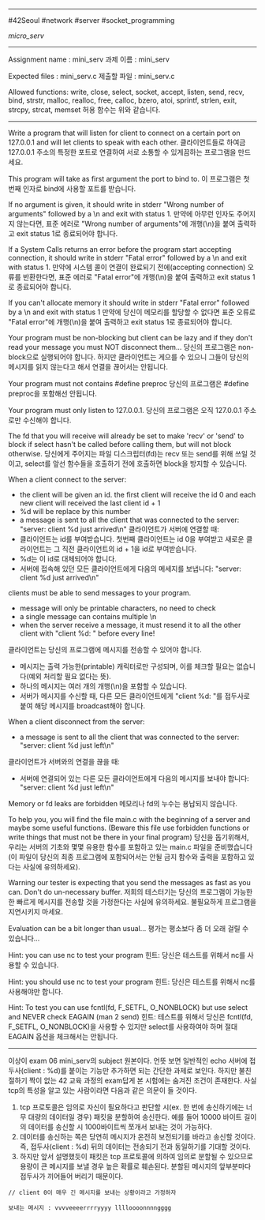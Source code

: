 
---

#42Seoul #network #server #socket_programming 

*micro_serv*

---

Assignment name  : mini_serv
과제 이름 : mini_serv

Expected files   : mini_serv.c
제출할 파일 : mini_serv.c

Allowed functions: write, close, select, socket, accept, listen, send, recv, bind, strstr, malloc, realloc, free, calloc, bzero, atoi, sprintf, strlen, exit, strcpy, strcat, memset
허용 함수는 위와 같습니다.

---

Write a program that will listen for client to connect on a certain port on 127.0.0.1 and will let clients to speak with each other.
클라이언트들로 하여금 127.0.0.1 주소의 특정한 포트로 연결하여 서로 소통할 수 있게끔하는 프로그램을 만드세요.

This program will take as first argument the port to bind to.
이 프로그램은 첫 번째 인자로 bind에 사용할 포트를 받습니다.

If no argument is given, it should write in stderr "Wrong number of arguments" followed by a \n and exit with status 1.
만약에 아무런 인자도 주어지지 않는다면, 표준 에러로 "Wrong number of arguments"에 개행(\n)을 붙여 출력하고 exit status 1로 종료되어야 합니다.

If a System Calls returns an error before the program start accepting connection, it should write in stderr "Fatal error" followed by a \n and exit with status 1.
만약에 시스템 콜이 연결이 완료되기 전에(accepting connection) 오류를 반환한다면, 표준 에러로 "Fatal error"에 개행(\n)을 붙여 출력하고 exit status 1로 종료되어야 합니다.

If you can't allocate memory it should write in stderr "Fatal error" followed by a \n and exit with status 1
만약에 당신이 메모리를 할당할 수 없다면 표준 오류로 "Fatal error"에 개행(\n)을 붙여 출력하고 exit status 1로 종료되어야 합니다.

Your program must be non-blocking but client can be lazy and if they don't read your message you must NOT disconnect them...
당신의 프로그램은 non-block으로 실행되어야 합니다. 하지만 클라이언트는 게으를 수 있으니 그들이 당신의 메시지를 읽지 않는다고 해서 연결을 끊어서는 안됩니다.

Your program must not contains \#define preproc
당신의 프로그램은 \#define preproc을 포함해선 안됩니다.

Your program must only listen to 127.0.0.1.
당신의 프로그램은 오직 127.0.0.1 주소로만 수신해야 합니다.

The fd that you will receive will already be set to make 'recv' or 'send' to block if select hasn't be called before calling them, but will not block otherwise. 
당신에게 주어지는 파일 디스크립터(fd)는 recv 또는 send를 위해 쓰일 것이고, select를 앞선 함수들을 호출하기 전에 호출하면 block을 방지할 수 있습니다.
	
When a client connect to the server:
- the client will be given an id. the first client will receive the id 0 and each new client will received the last client id + 1
- %d will be replace by this number
- a message is sent to all the client that was connected to the server: "server: client %d just arrived\n"
클라이언트가 서버에 연결할 때:
- 클라이언트는 id를 부여받습니다. 첫번째 클라이언트는 id 0을 부여받고 새로운 클라이언트는 그 직전 클라이언트의 id + 1을 id로 부여받습니다.
- %d는 이 id로 대체되어야 합니다.
- 서버에 접속해 있던 모든 클라이언트에게 다음의 메세지를 보냅니다: "server: client %d just arrived\n"

clients must be able to send messages to your program.
- message will only be printable characters, no need to check
- a single message can contains multiple \n
- when the server receive a message, it must resend it to all the other client with "client %d: " before every line!

클라이언트는 당신의 프로그램에 메시지를 전송할 수 있어야 합니다.
- 메시지는 출력 가능한(printable) 캐릭터로만 구성되며, 이를 체크할 필요는 없습니다(예외 처리할 필요 없다는 뜻).
- 하나의 메시지는 여러 개의 개행(\n)을 포함할 수 있습니다.
- 서버가 메시지를 수신할 때, 다른 모든 클라이언트에게 "client %d: "를 접두사로 붙여 해당 메시지를 broadcast해야 합니다.

When a client disconnect from the server:
- a message is sent to all the client that was connected to the server: "server: client %d just left\n"

클라이언트가 서버와의 연결을 끊을 때:
- 서버에 연결되어 있는 다른 모든 클라이언트에게 다음의 메시지를 보내야 합니다: "server: client %d just left\n"

Memory or fd leaks are forbidden
메모리나 fd의 누수는 용납되지 않습니다.

To help you, you will find the file main.c with the beginning of a server and maybe some useful functions. (Beware this file use forbidden functions or write things that must not be there in your final program)
당신을 돕기위해서, 우리는 서버의 기초와 몇몇 유용한 함수를 포함하고 있는 main.c 파일을 준비했습니다(이 파일이 당신의 최종 프로그램에 포함되어서는 안될 금지 함수와 출력을 포함하고 있다는 사실에 유의하세요).

Warning our tester is expecting that you send the messages as fast as you can. Don't do un-necessary buffer.
저희의 테스터기는 당신의 프로그램이 가능한 한 빠르게 메시지를 전송할 것을 가정한다는 사실에 유의하세요. 불필요하게 프로그램을 지연시키지 마세요.

Evaluation can be a bit longer than usual...
평가는 평소보다 좀 더 오래 걸릴 수 있습니다...

Hint: you can use nc to test your program
힌트: 당신은 테스트를 위해서 nc를 사용할 수 있습니다.

Hint: you should use nc to test your program
힌트: 당신은 테스트를 위해서 nc를 사용해야만 합니다.

Hint: To test you can use fcntl(fd, F_SETFL, O_NONBLOCK) but use select and NEVER check EAGAIN (man 2 send)
	힌트: 테스트를 위해서 당신은 fcntl(fd, F_SETFL, O_NONBLOCK)을 사용할 수 있지만 select를 사용하여야 하며 절대 EAGAIN 옵션을 체크해서는 안됩니다.

---

이상이 exam 06 mini_serv의 subject 원본이다. 언뜻 보면 일반적인 echo 서버에 접두사(client : %d)를 붙이는 기능만 추가하면 되는 간단한 과제로 보인다. 하지만 불친절하기 짝이 없는 42 교육 과정의 exam답게 본 시험에는 숨겨진 조건이 존재한다. 사실 tcp의 특성을 알고 있는 사람이라면 다음과 같은 의문이 들 것이다.

1. tcp 프로토콜은 임의로 자신이 필요하다고 판단할 시(ex. 한 번에 송신하기에는 너무 대량의 데이터일 경우) 패킷을 분할하여 송신한다. 예를 들어 10000 바이트 길이의 데이터를 송신할 시 1000바이트씩 쪼개서 보내는 것이 가능하다.
2. 데이터를 송신하는 쪽은 당연히 메시지가 온전히 보전되기를 바라고 송신할 것이다. 즉, 접두사(client : %d) 뒤의 데이터는 전송되기 전과 동일하기를 기대할 것이다.
3. 하지만 앞서 설명했듯이 패킷은 tcp 프로토콜에 의하여 임의로 분할될 수 있으므로 용량이 큰 메시지를 보낼 경우 높은 확률로 훼손된다. 분할된 메시지의 앞부분마다 접두사가 끼어들어 버리기 때문이다.

```
// client 0이 매우 긴 메시지를 보내는 상황이라고 가정하자

보내는 메시지 : vvvveeeerrrryyyy lllloooonnnngggg

```
